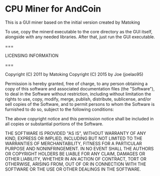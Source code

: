 CPU Miner for AndCoin
===

This is a GUI miner based on the initial version created by Matoking

To use, copy the minerd executable to the core directory as the GUI itself, alongside with any needed libraries.
After that, just run the GUI executable.

===

LICENSING INFORMATION

===

Copyright (C) 2011 by Matoking
Copyright (C) 2015 by Joe (joelao95)

Permission is hereby granted, free of charge, to any person obtaining a copy
of this software and associated documentation files (the "Software"), to deal
in the Software without restriction, including without limitation the rights
to use, copy, modify, merge, publish, distribute, sublicense, and/or sell
copies of the Software, and to permit persons to whom the Software is
furnished to do so, subject to the following conditions:

The above copyright notice and this permission notice shall be included in
all copies or substantial portions of the Software.

THE SOFTWARE IS PROVIDED "AS IS", WITHOUT WARRANTY OF ANY KIND, EXPRESS OR
IMPLIED, INCLUDING BUT NOT LIMITED TO THE WARRANTIES OF MERCHANTABILITY,
FITNESS FOR A PARTICULAR PURPOSE AND NONINFRINGEMENT. IN NO EVENT SHALL THE
AUTHORS OR COPYRIGHT HOLDERS BE LIABLE FOR ANY CLAIM, DAMAGES OR OTHER
LIABILITY, WHETHER IN AN ACTION OF CONTRACT, TORT OR OTHERWISE, ARISING FROM,
OUT OF OR IN CONNECTION WITH THE SOFTWARE OR THE USE OR OTHER DEALINGS IN
THE SOFTWARE.